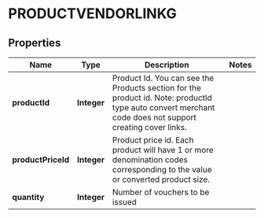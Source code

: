

# PRODUCTVENDORLINKG


## Properties

| Name | Type | Description | Notes |
|------------ | ------------- | ------------- | -------------|
|**productId** | **Integer** | Product Id. You can see the Products section for the product id. Note: productId type auto convert merchant code does not support creating cover links. |  |
|**productPriceId** | **Integer** | Product price id. Each product will have 1 or more denomination codes corresponding to the value or converted product size. |  |
|**quantity** | **Integer** | Number of vouchers to be issued |  |



